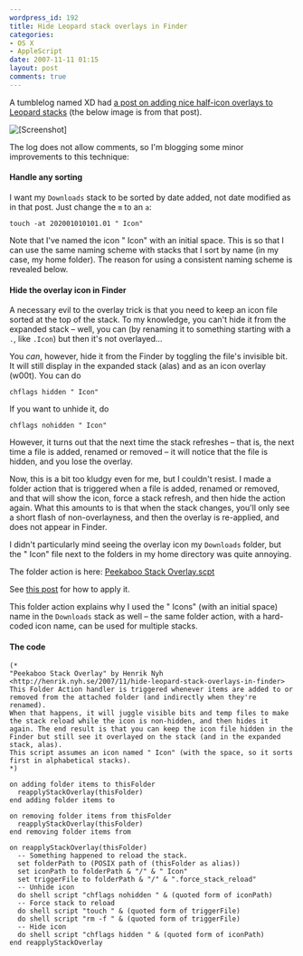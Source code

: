 ```yaml
---
wordpress_id: 192
title: Hide Leopard stack overlays in Finder
categories:
- OS X
- AppleScript
date: 2007-11-11 01:15
layout: post
comments: true
---
```

A tumblelog named XD had <a href="http://t.ecksdee.org/post/19001860">a post on adding nice half-icon overlays to Leopard stacks</a> (the below image is from that post).

<p class="center"><img src="http://henrik.nyh.se/uploads/xd-stacks.jpg" class="bordered" alt="[Screenshot]" /></p>

The log does not allow comments, so I'm blogging some minor improvements to this technique:

<h4>Handle any sorting</h4>

I want my <code>Downloads</code> stack to be sorted by date added, not date modified as in that post. Just change the <code>m</code> to an <code>a</code>:

``` text
touch -at 202001010101.01 " Icon"
```
Note that I've named the icon " Icon" with an initial space. This is so that I can use the same naming scheme with stacks that I sort by name (in my case, my home folder). The reason for using a consistent naming scheme is revealed below.

<h4>Hide the overlay icon in Finder</h4>

A necessary evil to the overlay trick is that you need to keep an icon file sorted at the top of the stack. To my knowledge, you can't hide it from the expanded stack – well, you can (by renaming it to something starting with a <code>.</code>, like <code>.Icon</code>) but then it's not overlayed…

<!--more-->

You <em>can</em>, however, hide it from the Finder by toggling the file's invisible bit. It will still display in the expanded stack (alas) and as an icon overlay (w00t). You can do

``` text
chflags hidden " Icon"
```
If you want to unhide it, do

``` text
chflags nohidden " Icon"
```

However, it turns out that the next time the stack refreshes – that is, the next time a file is added, renamed or removed – it will notice that the file is hidden, and you lose the overlay.

Now, this is a bit too kludgy even for me, but I couldn't resist. I made a folder action that is triggered when a file is added, renamed or removed, and that will show the icon, force a stack refresh, and then hide the action again. What this amounts to is that when the stack changes, you'll only see a short flash of non-overlayness, and then the overlay is re-applied, and does not appear in Finder.

I didn't particularly mind seeing the overlay icon my <code>Downloads</code> folder, but the " Icon" file next to the folders in my home directory was quite annoying.

The folder action is here: <a href="http://henrik.nyh.se/uploads/Peekaboo%20Stack%20Overlay.scpt">Peekaboo Stack Overlay.scpt</a>

See <a href="http://henrik.nyh.se/2007/10/lift-the-leopard-download-quarantine">this post</a> for how to apply it.

This folder action explains why I used the " Icons" (with an initial space) name in the <code>Downloads</code> stack as well – the same folder action, with a hard-coded icon name, can be used for multiple stacks.

<h4>The code</h4>

``` applescript
(*
"Peekaboo Stack Overlay" by Henrik Nyh <http://henrik.nyh.se/2007/11/hide-leopard-stack-overlays-in-finder>
This Folder Action handler is triggered whenever items are added to or removed from the attached folder (and indirectly when they're renamed).
When that happens, it will juggle visible bits and temp files to make the stack reload while the icon is non-hidden, and then hides it again. The end result is that you can keep the icon file hidden in the Finder but still see it overlayed on the stack (and in the expanded stack, alas).
This script assumes an icon named " Icon" (with the space, so it sorts first in alphabetical stacks).
*)

on adding folder items to thisFolder
  reapplyStackOverlay(thisFolder)
end adding folder items to

on removing folder items from thisFolder
  reapplyStackOverlay(thisFolder)
end removing folder items from

on reapplyStackOverlay(thisFolder)
  -- Something happened to reload the stack.
  set folderPath to (POSIX path of (thisFolder as alias))
  set iconPath to folderPath & "/" & " Icon"
  set triggerFile to folderPath & "/" & ".force_stack_reload"
  -- Unhide icon
  do shell script "chflags nohidden " & (quoted form of iconPath)
  -- Force stack to reload
  do shell script "touch " & (quoted form of triggerFile)
  do shell script "rm -f " & (quoted form of triggerFile)
  -- Hide icon
  do shell script "chflags hidden " & (quoted form of iconPath)
end reapplyStackOverlay
```
